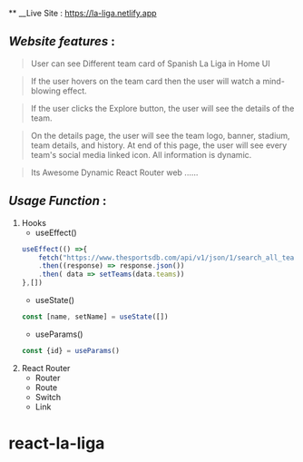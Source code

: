 ** __Live Site : https://la-liga.netlify.app

## **_Website features_** :

> User can see Different team card of Spanish La Liga in Home UI 

> If the user hovers on the team card then the user will watch a mind-blowing effect.

> If the user clicks the Explore button, the user will see the details of the team.
    
> On the details page, the user will see the team logo, banner, stadium, team details, and history. At end of this page, the user will see every team's social media linked icon. All information is dynamic.

> Its Awesome Dynamic React Router web ......


## **_Usage Function_** :
1. Hooks 
    * useEffect()
    ```js
    useEffect(() =>{
        fetch("https://www.thesportsdb.com/api/v1/json/1/search_all_teams.php?l=Spanish%20La%20Liga")
        .then((response) => response.json())
        .then( data => setTeams(data.teams))
    },[])
    ```
    * useState()
    ```js
    const [name, setName] = useState([])
    ```
    * useParams()
    ```js
    const {id} = useParams()
    ```
2. React Router
    * Router
    * Route
    * Switch
    * Link
# react-la-liga
